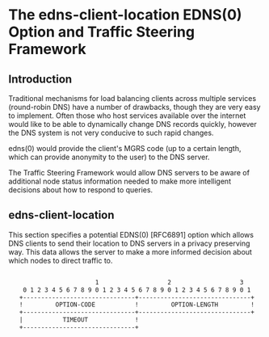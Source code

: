 # The edns-client-location EDNS(0) Option and Traffic Steering Framework

## Introduction

Traditional mechanisms for load balancing clients across multiple services (round-robin DNS) have a number of drawbacks, though they are very easy to implement. Often those who host services available over the internet would like to be able to dynamically change DNS records quickly, however the DNS system is not very conducive to such rapid changes.

edns(0) would provide the client's MGRS code (up to a certain length, which can provide anonymity to the user) to the DNS server.

The Traffic Steering Framework would allow DNS servers to be aware of additional node status information needed to make more intelligent decisions about how to respond to queries.

## edns-client-location

This section specifies a potential EDNS(0) [RFC6891] option which allows DNS clients to send their location to DNS servers in a privacy preserving way. This data allows the server to make a more informed decision about which nodes to direct traffic to. 

```txt

                        1                   2                   3
    0 1 2 3 4 5 6 7 8 9 0 1 2 3 4 5 6 7 8 9 0 1 2 3 4 5 6 7 8 9 0 1
   +-------------------------------+-------------------------------+
   !         OPTION-CODE           !         OPTION-LENGTH         !
   +-------------------------------+-------------------------------+
   |           TIMEOUT             !
   +-------------------------------+
```
